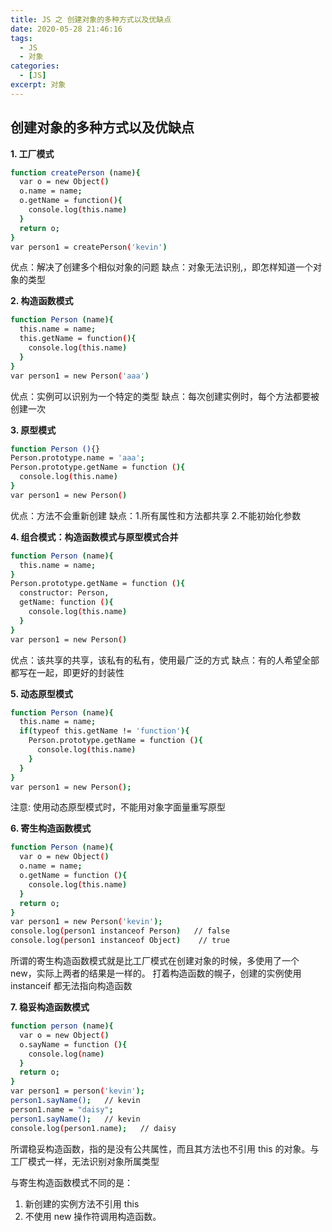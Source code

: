 ```yaml
---
title: JS 之 创建对象的多种方式以及优缺点
date: 2020-05-28 21:46:16
tags:
  - JS
  - 对象
categories:
  - [JS]
excerpt: 对象
---
```


## 创建对象的多种方式以及优缺点

**1. 工厂模式**

```bash
function createPerson (name){
  var o = new Object()
  o.name = name;
  o.getName = function(){
    console.log(this.name)
  }
  return o;
}
var person1 = createPerson('kevin')
```

优点：解决了创建多个相似对象的问题
缺点：对象无法识别,，即怎样知道一个对象的类型

**2. 构造函数模式**

```bash
function Person (name){
  this.name = name;
  this.getName = function(){
    console.log(this.name)
  }
}
var person1 = new Person('aaa')
```

优点：实例可以识别为一个特定的类型
缺点：每次创建实例时，每个方法都要被创建一次

**3. 原型模式**

```bash
function Person (){}
Person.prototype.name = 'aaa';
Person.prototype.getName = function (){
  console.log(this.name)
}
var person1 = new Person()
```

优点：方法不会重新创建
缺点：1.所有属性和方法都共享 2.不能初始化参数

**4. 组合模式：构造函数模式与原型模式合并**

```bash
function Person (name){
  this.name = name;
}
Person.prototype.getName = function (){
  constructor: Person,
  getName: function (){
    console.log(this.name)
  }
}
var person1 = new Person()
```

优点：该共享的共享，该私有的私有，使用最广泛的方式
缺点：有的人希望全部都写在一起，即更好的封装性

**5. 动态原型模式**

```bash
function Person (name){
  this.name = name;
  if(typeof this.getName != 'function'){
    Person.prototype.getName = function (){
      console.log(this.name)
    }
  }
}
var person1 = new Person();
```

注意: 使用动态原型模式时，不能用对象字面量重写原型

**6. 寄生构造函数模式**

```bash
function Person (name){
  var o = new Object()
  o.name = name;
  o.getName = function (){
    console.log(this.name)
  }
  return o;
}
var person1 = new Person('kevin');
console.log(person1 instanceof Person)   // false
console.log(person1 instanceof Object)    // true
```

所谓的寄生构造函数模式就是比工厂模式在创建对象的时候，多使用了一个 new，实际上两者的结果是一样的。
打着构造函数的幌子，创建的实例使用 instanceif 都无法指向构造函数

**7. 稳妥构造函数模式**

```bash
function person (name){
  var o = new Object()
  o.sayName = function (){
    console.log(name)
  }
  return o;
}
var person1 = person('kevin');
person1.sayName();   // kevin
person1.name = "daisy";
person1.sayName();   // kevin
console.log(person1.name);   // daisy
```

所谓稳妥构造函数，指的是没有公共属性，而且其方法也不引用 this 的对象。与工厂模式一样，无法识别对象所属类型

与寄生构造函数模式不同的是：

1. 新创建的实例方法不引用 this
2. 不使用 new 操作符调用构造函数。

